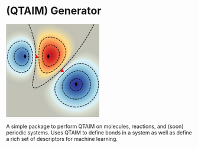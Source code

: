 # (QTAIM) Generator

<img src="https://github.com/santi921/qtaim_generator/blob/main/qtaim_gen/notebooks/TOC.png" width=50% height=50%>

A simple package to perform QTAIM on molecules, reactions, and (soon) periodic systems. Uses QTAIM to define bonds in a system as well as define a rich set of descriptors for machine learning. 


